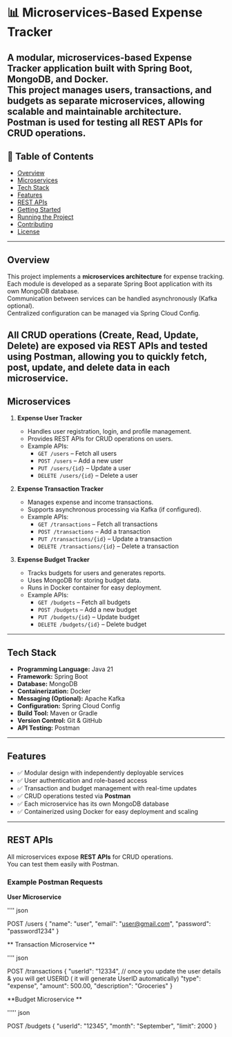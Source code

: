 # 📊 Microservices-Based Expense Tracker

A modular, microservices-based **Expense Tracker** application built with **Spring Boot**, **MongoDB**, and **Docker**.  
This project manages **users, transactions, and budgets** as separate microservices, allowing scalable and maintainable architecture.  
**Postman** is used for testing all REST APIs for CRUD operations.
---

## 📑 Table of Contents
- [Overview](#overview)
- [Microservices](#microservices)
- [Tech Stack](#tech-stack)
- [Features](#features)
- [REST APIs](#rest-apis)
- [Getting Started](#getting-started)
- [Running the Project](#running-the-project)
- [Contributing](#contributing)
- [License](#license)
---

## Overview
This project implements a **microservices architecture** for expense tracking.  
Each module is developed as a separate Spring Boot application with its own MongoDB database.  
Communication between services can be handled asynchronously (Kafka optional).  
Centralized configuration can be managed via Spring Cloud Config.  

All **CRUD operations** (Create, Read, Update, Delete) are exposed via **REST APIs** and tested using **Postman**, allowing you to quickly fetch, post, update, and delete data in each microservice.
---

## Microservices
1. **Expense User Tracker**
   - Handles user registration, login, and profile management.
   - Provides REST APIs for CRUD operations on users.
   - Example APIs:
     - `GET /users` – Fetch all users
     - `POST /users` – Add a new user
     - `PUT /users/{id}` – Update a user
     - `DELETE /users/{id}` – Delete a user

2. **Expense Transaction Tracker**
   - Manages expense and income transactions.
   - Supports asynchronous processing via Kafka (if configured).
   - Example APIs:
     - `GET /transactions` – Fetch all transactions
     - `POST /transactions` – Add a transaction
     - `PUT /transactions/{id}` – Update a transaction
     - `DELETE /transactions/{id}` – Delete a transaction

3. **Expense Budget Tracker**
   - Tracks budgets for users and generates reports.
   - Uses MongoDB for storing budget data.
   - Runs in Docker container for easy deployment.
   - Example APIs:
     - `GET /budgets` – Fetch all budgets
     - `POST /budgets` – Add a new budget
     - `PUT /budgets/{id}` – Update budget
     - `DELETE /budgets/{id}` – Delete budget
---

## Tech Stack
- **Programming Language:** Java 21 
- **Framework:** Spring Boot 
- **Database:** MongoDB 
- **Containerization:** Docker 
- **Messaging (Optional):** Apache Kafka 
- **Configuration:** Spring Cloud Config 
- **Build Tool:** Maven or Gradle 
- **Version Control:** Git & GitHub 
- **API Testing:** Postman 
---

## Features
- ✅ Modular design with independently deployable services 
- ✅ User authentication and role-based access 
- ✅ Transaction and budget management with real-time updates 
- ✅ CRUD operations tested via **Postman** 
- ✅ Each microservice has its own MongoDB database 
- ✅ Containerized using Docker for easy deployment and scaling
---

## REST APIs
All microservices expose **REST APIs** for CRUD operations.  
You can test them easily with Postman.

### Example Postman Requests

**User Microservice**

'''' json

POST /users
{
  "name": "user",
  "email": "user@gmail.com",
  "password": "password1234"
}

** Transaction Microservice **

'''' json 

POST /transactions
{
  "userId": "12334", // once you update the user details & you will get USERID ( it will generate UserID automatically) 
  "type": "expense",
  "amount": 500.00,
  "description": "Groceries"
}

**Budget Microservice **

''''' json

POST /budgets
{
  "userId": "12345",
  "month": "September",
  "limit": 2000
}




